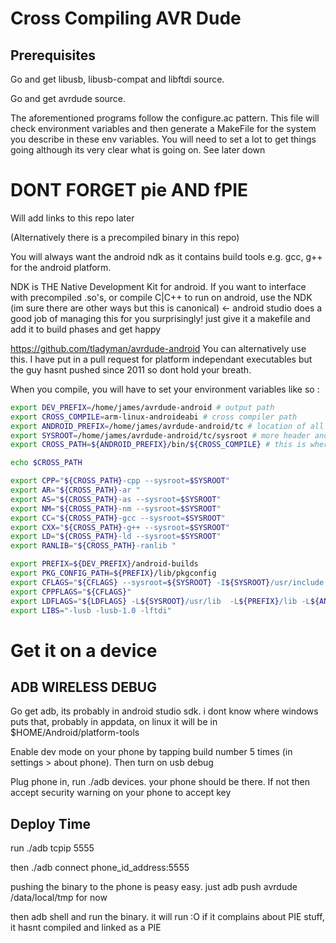 # Cross Compiling AVR Dude

## Prerequisites

Go and get libusb, libusb-compat and libftdi source.

Go and get avrdude source.

The aforementioned programs follow the configure.ac pattern. This file will check environment variables and then generate
a MakeFile for the system you describe in these env variables. You will need to set a lot to get things going although
its very clear what is going on. See later down

# DONT FORGET pie AND fPIE

Will add links to this repo later

(Alternatively there is a precompiled binary in this repo)

You will always want the android ndk as it contains build tools e.g. gcc, g++ for the android platform.

NDK is THE Native Development Kit for android. If you want to interface with precompiled .so's, or compile C|C++ to run on 
android, use the NDK (im sure there are other ways but this is canonical) <- android studio does a good job of managing
this for you surprisingly! just give it a makefile and add it to build phases and get happy

https://github.com/tladyman/avrdude-android You can alternatively use this. I have put in a pull request for platform
independant executables but the guy hasnt pushed since 2011 so dont hold your breath.

When you compile, you will have to set your environment variables like so : 

``` bash
export DEV_PREFIX=/home/james/avrdude-android # output path
export CROSS_COMPILE=arm-linux-androideabi # cross compiler path
export ANDROID_PREFIX=/home/james/avrdude-android/tc # location of all header and source from ndk
export SYSROOT=/home/james/avrdude-android/tc/sysroot # more header and source files
export CROSS_PATH=${ANDROID_PREFIX}/bin/${CROSS_COMPILE} # this is where the cross compiler is

echo $CROSS_PATH

export CPP="${CROSS_PATH}-cpp --sysroot=$SYSROOT"
export AR="${CROSS_PATH}-ar "
export AS="${CROSS_PATH}-as --sysroot=$SYSROOT"
export NM="${CROSS_PATH}-nm --sysroot=$SYSROOT"
export CC="${CROSS_PATH}-gcc --sysroot=$SYSROOT"
export CXX="${CROSS_PATH}-g++ --sysroot=$SYSROOT"
export LD="${CROSS_PATH}-ld --sysroot=$SYSROOT"
export RANLIB="${CROSS_PATH}-ranlib "

export PREFIX=${DEV_PREFIX}/android-builds
export PKG_CONFIG_PATH=${PREFIX}/lib/pkgconfig
export CFLAGS="${CFLAGS} --sysroot=${SYSROOT} -I${SYSROOT}/usr/include -I${ANDROID_PREFIX}/include -I${PREFIX}/include -fPIE -pie"
export CPPFLAGS="${CFLAGS}"
export LDFLAGS="${LDFLAGS} -L${SYSROOT}/usr/lib  -L${PREFIX}/lib -L${ANDROID_PREFIX}/lib -pie"
export LIBS="-lusb -lusb-1.0 -lftdi"
```

# Get it on a device

## ADB WIRELESS DEBUG

Go get adb, its probably in android studio sdk. i dont know where windows puts that, probably in appdata, on linux it will be in $HOME/Android/platform-tools

Enable dev mode on your phone by tapping build number 5 times (in settings > about phone). Then turn on usb debug

Plug phone in, run ./adb devices. your phone should be there. If not then accept security warning on your phone to accept key

## Deploy Time

run ./adb tcpip 5555

then ./adb connect phone_id_address:5555

pushing the binary to the phone is peasy easy. just adb push avrdude /data/local/tmp for now

then adb shell and run the binary. it will run :O if it complains about PIE stuff, it hasnt compiled and linked as a PIE




